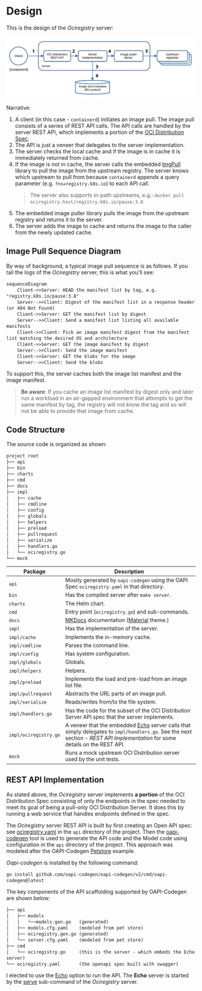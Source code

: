 # Design

This is the design of the _Ociregistry_ server:

![design](assets/design.jpg)

Narrative:

1. A client (in this case - `containerd`) initiates an image pull. The image pull consists of a series of REST API calls. The API calls are handled by the server REST API, which implements a portion of the [OCI Distribution Spec](https://github.com/opencontainers/distribution-spec).
1. The API is just a veneer that delegates to the server implementation.
1. The server checks the local cache and if the image is in cache it is immediately returned from cache.
1. If the image is not in cache, the server calls the embedded [ImgPull](https://github.com/aceeric/imgpull) library to pull the image from the upstream registry. The server knows which upstream to pull from because `containerd` appends a query parameter (e.g. `?ns=registry.k8s.io`) to each API call.
   > The server also supports in-path upstreams, e.g.: `docker pull ociregistry.host/registry.k8s.io/pause:3.8`
1. The embedded image puller library pulls the image from the upstream registry and returns it to the server.
1. The server adds the image to cache and returns the image to the caller from the newly updated cache.

## Image Pull Sequence Diagram

By way of background, a typical image pull sequence is as follows. If you tail the logs of the _Ociregistry_ server, this is what you'll see:

```mermaid
sequenceDiagram
    Client->>Server: HEAD the manifest list by tag, e.g. "registry.k8s.io/pause:3.8"
    Server-->>Client: Digest of the manifest list in a response header (or 404 Not Found)
    Client->>Server: GET the manifest list by digest
    Server-->>Client: Send a manifest list listing all available manifests
    Client->>Client: Pick an image manifest digest from the manifest list matching the desired OS and architecture
    Client->>Server: GET the image manifest by digest 
    Server-->>Client: Send the image manifest
    Client->>Server: GET the blobs for the image
    Server-->>Client: Send the blobs
```

To support this, the server caches both the image list manifest and the image manifest.

>  **Be aware**: If you cache an image list manifest by digest only and later run a workload in an air-gapped environment that attempts to get the same manifest by tag, the registry will not know the tag and so will not be able to provide that image from cache.

## Code Structure

The source code is organized as shown:

```shell
project root
├── api
├── bin
├── charts
├── cmd
├── docs
├── impl
│   ├── cache
│   ├── cmdline
│   ├── config
│   ├── globals
│   ├── helpers
│   ├── preload
│   ├── pullrequest
│   ├── serialize
│   ├── handlers.go
│   └── ociregistry.go
└── mock
```

| Package | Description |
|-|-|
| `api`  | Mostly generated by `oapi-codegen` using the OAPI Spec `ociregistry.yaml` in that directory. |
| `bin`  | Has the compiled server after `make server`. |
| `charts`  | The Helm chart. |
| `cmd`  | Entry point (`ociregistry.go`) and sub-commands. |
| `docs`  | [MKDocs](https://www.mkdocs.org/) documentation ([Material](https://github.com/squidfunk/mkdocs-material) theme.) |
| `impl` | Has the implementation of the server. |
| `impl/cache` | Implements the in-memory cache. |
| `impl/cmdline` | Parses the command line. |
| `impl/config` | Has system configuration. |
| `impl/globals` | Globals. |
| `impl/helpers` | Helpers. |
| `impl/preload` | Implements the load and pre-load from an image list file. |
| `impl/pullrequest` | Abstracts the URL parts of an image pull. |
| `impl/serialize` | Reads/writes from/to the file system. |
| `impl/handlers.go` | Has the code for the subset of the OCI Distribution Server API spec that the server implements. |
| `impl/ociregistry.go` | A veneer that the embedded [Echo](https://echo.labstack.com/) server calls that simply delegates to `impl/handlers.go`. See the next section - _REST API Implementation_ for some details on the REST API. |
| `mock` | Runs a mock upstream OCI Distribution server used by the unit tests. |

## REST API Implementation

As stated above, the _Ociregistry_ server implements **a portion** of the OCI Distribution Spec consisting of only the endpoints in the spec needed to meet its goal of being a pull-only OCI Distribution Server. It does this by running a web service that handles endpoints defined in the spec.

The _Ociregistry_ server REST API is built by first creating an Open API spec: see [ociregistry.yaml](https://github.com/aceeric/ociregistry/blob/main/api/ociregistry.yaml) in the `api` directory of the project. Then the [oapi-codegen](https://github.com/oapi-codegen/oapi-codegen) tool is used to generate the API code and the Model code using configuration in the `api` directory of the project. This approach was modeled after the OAPI-Codegen [Petstore](https://github.com/oapi-codegen/oapi-codegen/tree/main/examples/petstore-expanded) example.

*Oapi-codegen* is installed by the following command:

```shell
go install github.com/oapi-codegen/oapi-codegen/v2/cmd/oapi-codegen@latest
```

The key components of the API scaffolding supported by OAPI-Codegen are shown below:

```shell
├── api
│   ├── models
│   │   └──models.gen.go   (generated)
│   ├── models.cfg.yaml    (modeled from pet store)
│   ├── ociregistry.gen.go (generated)
│   └── server.cfg.yaml    (modeled from pet store)
├── cmd
│   └── ociregistry.go     (this is the server - which embeds the Echo server)
└── ociregistry.yaml       (the openapi spec built with swagger)
```

I elected to use the [Echo](https://echo.labstack.com/) option to run the API. The **Echo** server is started by the [serve](https://github.com/aceeric/ociregistry/blob/main/cmd/subcmd/serve.go) sub-command of the _Ociregistry_ server.
